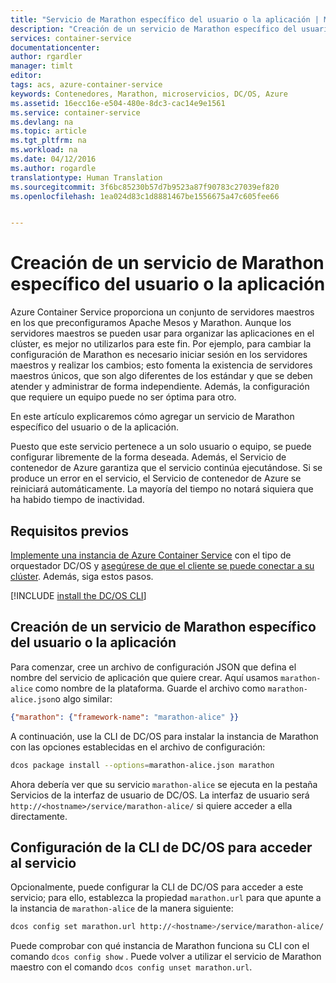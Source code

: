 ```yaml
---
title: "Servicio de Marathon específico del usuario o la aplicación | Microsoft Docs"
description: "Creación de un servicio de Marathon específico del usuario o la aplicación"
services: container-service
documentationcenter: 
author: rgardler
manager: timlt
editor: 
tags: acs, azure-container-service
keywords: Contenedores, Marathon, microservicios, DC/OS, Azure
ms.assetid: 16ecc16e-e504-480e-8dc3-cac14e9e1561
ms.service: container-service
ms.devlang: na
ms.topic: article
ms.tgt_pltfrm: na
ms.workload: na
ms.date: 04/12/2016
ms.author: rogardle
translationtype: Human Translation
ms.sourcegitcommit: 3f6bc85230b57d7b9523a87f90783c27039ef820
ms.openlocfilehash: 1ea024d83c1d8881467be1556675a47c605fee66


---
```

# <a name="create-an-application-or-user-specific-marathon-service"></a>Creación de un servicio de Marathon específico del usuario o la aplicación
Azure Container Service proporciona un conjunto de servidores maestros en los que preconfiguramos Apache Mesos y Marathon. Aunque los servidores maestros se pueden usar para organizar las aplicaciones en el clúster, es mejor no utilizarlos para este fin. Por ejemplo, para cambiar la configuración de Marathon es necesario iniciar sesión en los servidores maestros y realizar los cambios; esto fomenta la existencia de servidores maestros únicos, que son algo diferentes de los estándar y que se deben atender y administrar de forma independiente. Además, la configuración que requiere un equipo puede no ser óptima para otro.

En este artículo explicaremos cómo agregar un servicio de Marathon específico del usuario o de la aplicación.

Puesto que este servicio pertenece a un solo usuario o equipo, se puede configurar libremente de la forma deseada. Además, el Servicio de contenedor de Azure garantiza que el servicio continúa ejecutándose. Si se produce un error en el servicio, el Servicio de contenedor de Azure se reiniciará automáticamente. La mayoría del tiempo no notará siquiera que ha habido tiempo de inactividad.

## <a name="prerequisites"></a>Requisitos previos
[Implemente una instancia de Azure Container Service](container-service-deployment.md) con el tipo de orquestador DC/OS y [asegúrese de que el cliente se puede conectar a su clúster](container-service-connect.md). Además, siga estos pasos.

[!INCLUDE [install the DC/OS CLI](../../includes/container-service-install-dcos-cli-include.md)]

## <a name="create-an-application-or-user-specific-marathon-service"></a>Creación de un servicio de Marathon específico del usuario o la aplicación
Para comenzar, cree un archivo de configuración JSON que defina el nombre del servicio de aplicación que quiere crear. Aquí usamos `marathon-alice` como nombre de la plataforma. Guarde el archivo como `marathon-alice.json`o algo similar:

```json
{"marathon": {"framework-name": "marathon-alice" }}
```

A continuación, use la CLI de DC/OS para instalar la instancia de Marathon con las opciones establecidas en el archivo de configuración:

```bash
dcos package install --options=marathon-alice.json marathon
```

Ahora debería ver que su servicio `marathon-alice` se ejecuta en la pestaña Servicios de la interfaz de usuario de DC/OS. La interfaz de usuario será `http://<hostname>/service/marathon-alice/` si quiere acceder a ella directamente.

## <a name="set-the-dcos-cli-to-access-the-service"></a>Configuración de la CLI de DC/OS para acceder al servicio
Opcionalmente, puede configurar la CLI de DC/OS para acceder a este servicio; para ello, establezca la propiedad `marathon.url` para que apunte a la instancia de `marathon-alice` de la manera siguiente:

```bash
dcos config set marathon.url http://<hostname>/service/marathon-alice/
```

Puede comprobar con qué instancia de Marathon funciona su CLI con el comando `dcos config show` . Puede volver a utilizar el servicio de Marathon maestro con el comando `dcos config unset marathon.url`.




<!--HONumber=Jan17_HO3-->


